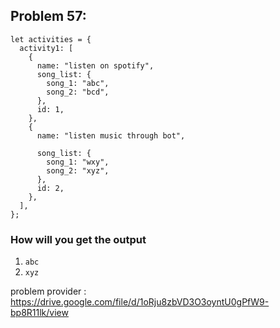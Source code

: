 
## Problem 57: 

```
let activities = {
  activity1: [
    {
      name: "listen on spotify",
      song_list: {
        song_1: "abc",
        song_2: "bcd",
      },
      id: 1,
    },
    {
      name: "listen music through bot",

      song_list: {
        song_1: "wxy",
        song_2: "xyz",
      },
      id: 2,
    },
  ],
};
```

### How will you get the output

1. `abc`
2.  `xyz`



problem provider : https://drive.google.com/file/d/1oRju8zbVD3O3oyntU0gPfW9-bp8R11lk/view